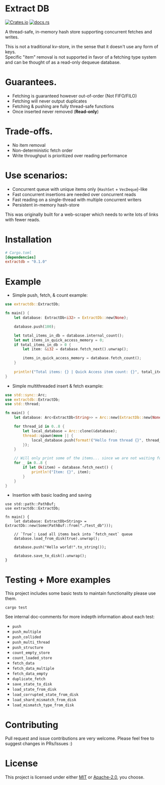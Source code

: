 # Extract DB
[![Crates.io](https://img.shields.io/crates/v/extractdb?style=flat-square)](https://crates.io/crates/extractdb) [![docs.rs](https://img.shields.io/docsrs/extractdb?style=flat-square)](https://docs.rs/extractdb/)

A thread-safe, in-memory hash store supporting concurrent fetches and writes.<br/>

This is not a traditional kv-store, in the sense that it doesn't use any form of keys.<br/>
Specific "item" removal is not supported in favor of a fetching type system and can be thought of as a read-only dequeue database.

# Guarantees.
- Fetching is guaranteed however out-of-order (Not FIFO/FILO)
- Fetching will never output duplicates
- Fetching & pushing are fully thread-safe functions
- Once inserted never removed (**Read-only**)

# Trade-offs.
- No item removal
- Non-deterministic fetch order 
- Write throughput is prioritized over reading performance

# Use scenarios:
- Concurrent queue with unique items only (`HashSet` + `VecDeque`)-like
- Fast concurrent insertions are needed over concurrent reads
- Fast reading on a single-thread with multiple concurrent writers
- Persistent in-memory hash-store

This was originally built for a web-scraper which needs to write lots of links with fewer reads.

# Installation
```toml
# Cargo.toml
[dependencies]
extractdb = "0.1.0"
```

# Example
- Simple push, fetch, & count example:
```rust
use extractdb::ExtractDb;

fn main() {
    let database: ExtractDb<i32> = ExtractDb::new(None);

    database.push(100);

    let total_items_in_db = database.internal_count();
    let mut items_in_quick_access_memory = 0;
    if total_items_in_db > 0 {
        let item: &i32 = database.fetch_next().unwrap();

        items_in_quick_access_memory = database.fetch_count();
    }
    
    println!("Total items: {} | Quick Access item count: {}", total_items_in_db, items_in_quick_access_memory);
}
```

- Simple multithreaded insert & fetch example:
```rust
use std::sync::Arc;
use extractdb::ExtractDb;
use std::thread;

fn main() {
    let database: Arc<ExtractDb<String>> = Arc::new(ExtractDb::new(None));

    for thread_id in 0..8 {
        let local_database = Arc::clone(&database);
        thread::spawn(move || {
            local_database.push(format!("Hello from thread {}", thread_id))
        });
    }

    // Will only print some of the items... since we are not waiting for thread completion.
    for _ in 0..8 {
        if let Ok(item) = database.fetch_next() {
            println!("Item: {}", item);
        }
    }
}
```

- Insertion with basic loading and saving
```rust,no_run
use std::path::PathBuf;
use extractdb::ExtractDb;

fn main() {
    let database: ExtractDb<String> = ExtractDb::new(Some(PathBuf::from("./test_db")));

    // `True`: Load all items back into `fetch_next` queue
    database.load_from_disk(true).unwrap();

    database.push("Hello world!".to_string());

    database.save_to_disk().unwrap();
}
```

# Testing + More examples
This project includes some basic tests to maintain functionality please use them.
```text
cargo test
```

See internal doc-comments for more indepth information about each test:
- `push`
- `push_multiple`
- `push_collided`
- `push_multi_thread`
- `push_structure`
- `count_empty_store`
- `count_loaded_store`
- `fetch_data`
- `fetch_data_multiple`
- `fetch_data_empty`
- `duplicate_fetch`
- `save_state_to_disk`
- `load_state_from_disk`
- `load_corrupted_state_from_disk`
- `load_shard_mismatch_from_disk`
- `load_mismatch_type_from_disk`

# Contributing
Pull request and issue contributions are very welcome. Please feel free to suggest changes in PRs/Issues :)

# License
This project is licensed under either [MIT](LICENSE) or [Apache-2.0](LICENSE-APACHE), you choose.
